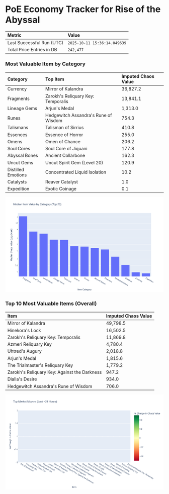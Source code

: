 # PoE Economy Tracker for Rise of the Abyssal

<!-- START_MAINTENANCE -->
| Metric | Value |
|:---|:---|
| Last Successful Run (UTC) | `2025-10-11 15:36:14.049639` |
| Total Price Entries in DB | `242,477` |

<!-- END_MAINTENANCE -->

<!-- START_DATAFRAME_DEBUG -->
<!-- END_DATAFRAME_DEBUG -->

<!-- START_CATEGORY_ANALYSIS -->
### Most Valuable Item by Category
| Category | Top Item | Imputed Chaos Value |
| :--- | :--- | :--- |
| Currency | Mirror of Kalandra | 36,827.2 |
| Fragments | Zarokh's Reliquary Key: Temporalis | 13,841.1 |
| Lineage Gems | Arjun's Medal | 1,313.0 |
| Runes | Hedgewitch Assandra's Rune of Wisdom | 754.3 |
| Talismans | Talisman of Sirrius | 410.8 |
| Essences | Essence of Horror | 255.0 |
| Omens | Omen of Chance | 206.2 |
| Soul Cores | Soul Core of Jiquani | 177.8 |
| Abyssal Bones | Ancient Collarbone | 162.3 |
| Uncut Gems | Uncut Spirit Gem (Level 20) | 120.9 |
| Distilled Emotions | Concentrated Liquid Isolation | 10.2 |
| Catalysts | Reaver Catalyst | 1.0 |
| Expedition | Exotic Coinage | 0.1 |


![Category Analysis Chart](charts/category_analysis.png)
<!-- END_ANALYSIS -->

<!-- START_ANALYSIS -->
### Top 10 Most Valuable Items (Overall)
| Item | Imputed Chaos Value |
| :--- | :--- |
| Mirror of Kalandra | 49,798.5 |
| Hinekora's Lock | 16,502.5 |
| Zarokh's Reliquary Key: Temporalis | 11,869.8 |
| Azmeri Reliquary Key | 4,780.4 |
| Uhtred's Augury | 2,018.8 |
| Arjun's Medal | 1,815.6 |
| The Trialmaster's Reliquary Key | 1,779.2 |
| Zarokh's Reliquary Key: Against the Darkness | 947.2 |
| Dialla's Desire | 934.0 |
| Hedgewitch Assandra's Rune of Wisdom | 706.0 |


![Market Movers Chart](charts/market_movers.png)
<!-- END_ANALYSIS -->

